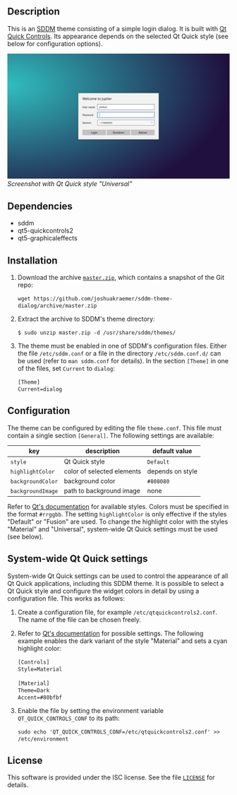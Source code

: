 ## Description
This is an [SDDM](https://github.com/sddm/sddm) theme consisting of a simple login dialog. It is built with [Qt Quick Controls](https://doc.qt.io/qt-5/qtquickcontrols-index.html). Its appearance depends on the selected Qt Quick style (see below for configuration options).

![Screenshot](screenshot.png)
*Screenshot with Qt Quick style "Universal"*

## Dependencies
* sddm
* qt5-quickcontrols2
* qt5-graphicaleffects

## Installation
1. Download the archive [`master.zip`](https://github.com/joshuakraemer/sddm-theme-dialog/archive/master.zip), which contains a snapshot of the Git repo:

    ```
    wget https://github.com/joshuakraemer/sddm-theme-dialog/archive/master.zip
    ```

2. Extract the archive to SDDM's theme directory:

    ```
    $ sudo unzip master.zip -d /usr/share/sddm/themes/
    ```

3. The theme must be enabled in one of SDDM's configuration files. Either the file `/etc/sddm.conf` or a file in the directory `/etc/sddm.conf.d/` can be used (refer to `man sddm.conf` for details). In the section `[Theme]` in one of the files, set `Current` to `dialog`:

    ```
    [Theme]
    Current=dialog
    ```

## Configuration
The theme can be configured by editing the file `theme.conf`. This file must contain a single section `[General]`. The following settings are available:

key | description | default value
--- | --- | ---
`style` | Qt Quick style | `Default`
`highlightColor` | color of selected elements | depends on style
`backgroundColor` | background color | `#808080`
`backgroundImage` | path to background image | none

Refer to [Qt's documentation](https://doc.qt.io/qt-5/qtquickcontrols2-styles.html) for available styles. Colors must be specified in the format `#rrggbb`. The setting `highlightColor` is only effective if the styles "Default" or "Fusion" are used. To change the highlight color with the styles "Material" and "Universal", system-wide Qt Quick settings must be used (see below).

## System-wide Qt Quick settings
System-wide Qt Quick settings can be used to control the appearance of all Qt Quick applications, including this SDDM theme. It is possible to select a Qt Quick style and configure the widget colors in detail by using a configuration file. This works as follows:

1. Create a configuration file, for example `/etc/qtquickcontrols2.conf`. The name of the file can be chosen freely.
2. Refer to [Qt's documentation](https://doc.qt.io/qt-5/qtquickcontrols2-configuration.html) for possible settings. The following example enables the dark variant of the style "Material" and sets a cyan highlight color:

    ```
    [Controls]
    Style=Material

    [Material]
    Theme=Dark
    Accent=#80bfbf
    ```

2. Enable the file by setting the environment variable `QT_QUICK_CONTROLS_CONF` to its path:

    ```
    sudo echo 'QT_QUICK_CONTROLS_CONF=/etc/qtquickcontrols2.conf' >> /etc/environment
    ```

## License
This software is provided under the ISC license. See the file [`LICENSE`](LICENSE) for details.
